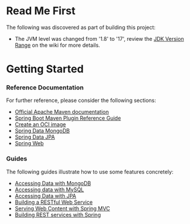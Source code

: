 # Read Me First
The following was discovered as part of building this project:

* The JVM level was changed from '1.8' to '17', review the [JDK Version Range](https://github.com/spring-projects/spring-framework/wiki/Spring-Framework-Versions#jdk-version-range) on the wiki for more details.

# Getting Started

### Reference Documentation
For further reference, please consider the following sections:

* [Official Apache Maven documentation](https://maven.apache.org/guides/index.html)
* [Spring Boot Maven Plugin Reference Guide](https://docs.spring.io/spring-boot/docs/3.1.3/maven-plugin/reference/html/)
* [Create an OCI image](https://docs.spring.io/spring-boot/docs/3.1.3/maven-plugin/reference/html/#build-image)
* [Spring Data MongoDB](https://docs.spring.io/spring-boot/docs/3.1.3/reference/htmlsingle/index.html#data.nosql.mongodb)
* [Spring Data JPA](https://docs.spring.io/spring-boot/docs/3.1.3/reference/htmlsingle/index.html#data.sql.jpa-and-spring-data)
* [Spring Web](https://docs.spring.io/spring-boot/docs/3.1.3/reference/htmlsingle/index.html#web)

### Guides
The following guides illustrate how to use some features concretely:

* [Accessing Data with MongoDB](https://spring.io/guides/gs/accessing-data-mongodb/)
* [Accessing data with MySQL](https://spring.io/guides/gs/accessing-data-mysql/)
* [Accessing Data with JPA](https://spring.io/guides/gs/accessing-data-jpa/)
* [Building a RESTful Web Service](https://spring.io/guides/gs/rest-service/)
* [Serving Web Content with Spring MVC](https://spring.io/guides/gs/serving-web-content/)
* [Building REST services with Spring](https://spring.io/guides/tutorials/rest/)

